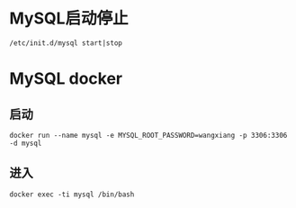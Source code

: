 # MySQL启动停止
    /etc/init.d/mysql start|stop

# MySQL docker
## 启动
    docker run --name mysql -e MYSQL_ROOT_PASSWORD=wangxiang -p 3306:3306 -d mysql
## 进入
    docker exec -ti mysql /bin/bash

